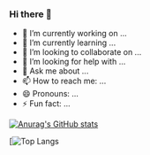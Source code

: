### Hi there 👋

- 🔭 I’m currently working on ...
- 🌱 I’m currently learning ...
- 👯 I’m looking to collaborate on ...
- 🤔 I’m looking for help with ...
- 💬 Ask me about ...
- 📫 How to reach me: ...
- 😄 Pronouns: ...
- ⚡ Fun fact: ...

[![Anurag's GitHub stats](https://github-readme-stats.vercel.app/api?username=yudialfayat&count_private=true&show_icons=true&theme=radical)](https://github.com/yudialfayat/)

[![Top Langs](https://github-readme-stats.vercel.app/api/top-langs/?username=yudialfayat&layout=compact&theme=radical&langs_count=6)

